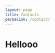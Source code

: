 ```yaml
---
layout: page
title: Contacts
permalink: /contact/
---
```



<html lang="en">
<head>
    <meta charset="UTF-8">
    <meta name="viewport" content="width=device-width, initial-scale=1.0">
    <meta http-equiv="X-UA-Compatible" content="ie=edge">
    <title>hey</title>
</head>
<body>
    <h1>Hellooo</h1>
    
</body>
</html>
